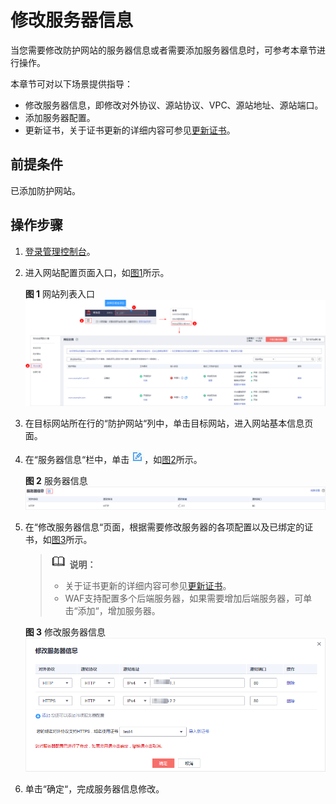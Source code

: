 # 修改服务器信息<a name="waf_01_0001"></a>

当您需要修改防护网站的服务器信息或者需要添加服务器信息时，可参考本章节进行操作。

本章节可对以下场景提供指导：

-   修改服务器信息，即修改对外协议、源站协议、VPC、源站地址、源站端口。
-   添加服务器配置。
-   更新证书，关于证书更新的详细内容可参见[更新证书](zh-cn_topic_0125242652.md)。

## 前提条件<a name="section2256777914731"></a>

已添加防护网站。

## 操作步骤<a name="section99661953135418"></a>

1.  [登录管理控制台](https://console.huaweicloud.com/?locale=zh-cn)。
2.  进入网站配置页面入口，如[图1](#zh-cn_topic_0110861354_fig172535820151)所示。

    **图 1**  网站列表入口<a name="zh-cn_topic_0110861354_fig172535820151"></a>  
    ![](figures/网站列表入口.png "网站列表入口")

3.  在目标网站所在行的“防护网站“列中，单击目标网站，进入网站基本信息页面。
4.  在“服务器信息“栏中，单击![](figures/icon-edit.jpg)，如[图2](#fig165215137120)所示。

    **图 2**  服务器信息<a name="fig165215137120"></a>  
    ![](figures/服务器信息.png "服务器信息")

5.  在“修改服务器信息“页面，根据需要修改服务器的各项配置以及已绑定的证书，如[图3](#fig828241818418)所示。

    >![](public_sys-resources/icon-note.gif) **说明：** 
    >-   关于证书更新的详细内容可参见[更新证书](zh-cn_topic_0125242652.md)。
    >-   WAF支持配置多个后端服务器，如果需要增加后端服务器，可单击“添加“，增加服务器。

    **图 3**  修改服务器信息<a name="fig828241818418"></a>  
    ![](figures/修改服务器信息.png "修改服务器信息")

6.  单击“确定“，完成服务器信息修改。

